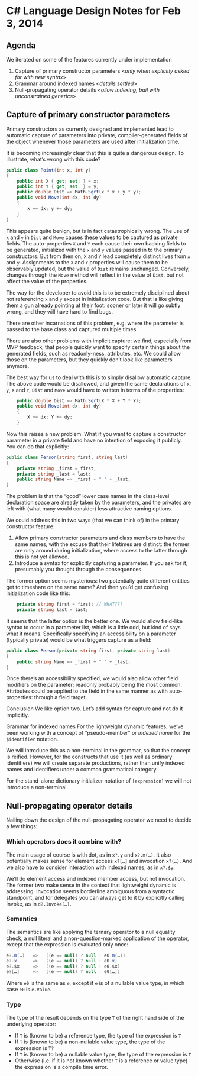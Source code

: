# C# Language Design Notes for Feb 3, 2014

## Agenda
We iterated on some of the features currently under implementation 
1.  Capture of primary constructor parameters <_only when explicitly asked for with new syntax_>
1.  Grammar around indexed names <_details settled_>
1.  Null-propagating operator details <_allow indexing, bail with unconstrained generics_>

## Capture of primary constructor parameters
Primary constructors as currently designed and implemented lead to automatic capture of parameters into private, compiler-generated fields of the object whenever those parameters are used after initialization time.

It is becoming increasingly clear that this is quite a dangerous design. To illustrate, what’s wrong with this code?
``` c#
public class Point(int x, int y)
{
    public int X { get; set; } = x;
    public int Y { get; set; } = y;
    public double Dist => Math.Sqrt(x * x + y * y);
    public void Move(int dx, int dy)
    {
        x += dx; y += dy;
    }
}
```
This appears quite benign, but is in fact catastrophically wrong. The use of `x` and `y` in `Dist` and `Move` causes these values to be captured as private fields. The auto-properties `X` and `Y` each cause their own backing fields to be generated, initialized with the `x` and `y` values passed in to the primary constructors. But from then on, `X` and `Y` lead completely distinct lives from `x` and `y`. Assignments to the `X` and `Y` properties will cause them to be observably updated, but the value of `Dist` remains unchanged. Conversely, changes through the `Move` method will reflect in the value of `Dist`, but not affect the value of the properties.

The way for the developer to avoid this is to be extremely disciplined about not referencing `x` and `y` except in initialization code. But that is like giving them a gun already pointing at their foot: sooner or later it will go subtly wrong, and they will have hard to find bugs.

There are other incarnations of this problem, e.g. where the parameter is passed to the base class and captured multiple times.

There are also other problems with implicit capture: we find, especially from MVP feedback, that people quickly want to specify certain things about the generated fields, such as readonly-ness, attributes, etc. We could allow those on the parameters, but they quickly don’t look like parameters anymore.

The best way for us to deal with this is to simply disallow automatic capture. The above code would be disallowed, and given the same declarations of `x`, `y`, `X` and `Y`, `Dist` and `Move` would have to written in terms of the properties:

``` c#
    public double Dist => Math.Sqrt(X * X + Y * Y);
    public void Move(int dx, int dy)
    {
        X += dx; Y += dy;
    }
```

Now this raises a new problem. What if you want to capture a constructor parameter in a private field and have no intention of exposing it publicly. You can do that explicitly:

``` c#
public class Person(string first, string last)
{
    private string _first = first;
    private string _last = last;
    public string Name => _first + " " + _last;
}
```

The problem is that the “good” lower case names in the class-level declaration space are already taken by the parameters, and the privates are left with (what many would consider) less attractive naming options.

We could address this in two ways (that we can think of) in the primary constructor feature: 
1. Allow primary constructor parameters and class members to have the same names, with the excuse that their lifetimes are distinct: the former are only around during initialization, where access to the latter through this is not yet allowed.
1. Introduce a syntax for explicitly capturing a parameter. If you ask for it, presumably you thought through the consequences.

The former option seems mysterious: two potentially quite different entities get to timeshare on the same name? And then you’d get confusing initialization code like this:

``` c#
    private string first = first; // WHAT???
    private string last = last;
```

It seems that the latter option is the better one. We would allow field-like syntax to occur in a parameter list, which is a little odd, but kind of says what it means. Specifically specifying an accessibility on a parameter (typically private) would be what triggers capture as a field:

``` c#
public class Person(private string first, private string last)
{
    public string Name => _first + " " + _last;
}
```

Once there’s an accessibility specified, we would also allow other field modifiers on the parameter; readonly probably being the most common. Attributes could be applied to the field in the same manner as with auto-properties: through a field target.

Conclusion
We like option two. Let’s add syntax for capture and not do it implicitly.

Grammar for indexed names
For the lightweight dynamic features, we’ve been working with a concept of “pseudo-member” or _indexed name_ for the `$identifier` notation.

We will introduce this as a non-terminal in the grammar, so that the concept is reified. However, for the constructs that use it (as well as ordinary identifiers) we will create separate productions, rather than unify indexed names and identifiers under a common grammatical category.

For the stand-alone dictionary initializer notation of `[expression]` we will not introduce a non-terminal.

## Null-propagating operator details
Nailing down the design of the null-propagating operator we need to decide a few things:

### Which operators does it combine with?
The main usage of course is with dot, as in `x?.y` and `x?.m(…)`. It also potentially makes sense for element access `x?[…]` and invocation `x?(…)`. And we also have to consider interaction with indexed names, as in `x?.$y`.

We’ll do element access and indexed member access, but not invocation. The former two make sense in the context that lightweight dynamic is addressing. Invocation seems borderline ambiguous from a syntactic standpoint, and for delegates you can always get to it by explicitly calling Invoke, as in `d?.Invoke(…)`.

### Semantics
The semantics are like applying the ternary operator to a null equality check, a null literal and a non-question-marked application of the operator, except that the expression is evaluated only once:

``` c#
e?.m(…)   =>   ((e == null) ? null : e0.m(…))
e?.x      =>   ((e == null) ? null : e0.x)
e?.$x     =>   ((e == null) ? null : e0.$x)
e?[…]     =>   ((e == null) ? null : e0[…])
```

Where `e0` is the same as `e`, except if `e` is of a nullable value type, in which case `e0` is `e.Value`. 

### Type
The type of the result depends on the type `T` of the right hand side of the underlying operator: 
* If `T` is (known to be) a reference type, the type of the expression is `T`
* If `T` is (known to be) a non-nullable value type, the type of the expression is `T?`
* If `T` is (known to be) a nullable value type, the type of the expression is `T`
* Otherwise (i.e. if it is not known whether `T` is a reference or value type) the expression is a compile time error.

